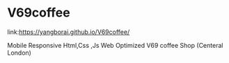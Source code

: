 # V69coffee

link:https://yangborai.github.io/V69coffee/


Mobile Responsive 
Html,Css ,Js
Web Optimized
V69 coffee Shop (Centeral London)
